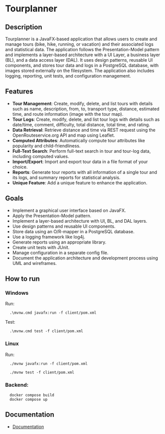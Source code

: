 # Tourplanner

## Description

Tourplanner is a JavaFX-based application that allows users to create and manage tours (bike, hike, running, or vacation) and their associated logs and statistical data. The application follows the Presentation-Model pattern and implements a layer-based architecture with a UI Layer, a business layer (BL), and a data access layer (DAL). It uses design patterns, reusable UI components, and stores tour data and logs in a PostgreSQL database, with images stored externally on the filesystem. The application also includes logging, reporting, unit tests, and configuration management.

## Features

- **Tour Management**: Create, modify, delete, and list tours with details such as name, description, from, to, transport type, distance, estimated time, and route information (image with the tour map).
- **Tour Logs**: Create, modify, delete, and list tour logs with details such as date/time, comment, difficulty, total distance, total time, and rating.
- **Data Retrieval**: Retrieve distance and time via REST request using the OpenRouteservice.org API and map using Leaflet.
- **Computed Attributes**: Automatically compute tour attributes like popularity and child-friendliness.
- **Full-Text Search**: Perform full-text search in tour and tour-log data, including computed values.
- **Import/Export**: Import and export tour data in a file format of your choice.
- **Reports**: Generate tour reports with all information of a single tour and its logs, and summary reports for statistical analysis.
- **Unique Feature**: Add a unique feature to enhance the application.

## Goals

- Implement a graphical user interface based on JavaFX.
- Apply the Presentation-Model pattern.
- Implement a layer-based architecture with UI, BL, and DAL layers.
- Use design patterns and reusable UI components.
- Store data using an O/R-mapper in a PostgreSQL database.
- Use a logging framework like log4j.
- Generate reports using an appropriate library.
- Create unit tests with JUnit.
- Manage configuration in a separate config file.
- Document the application architecture and development process using UML and wireframes.

## How to run

### Windows
Run:
```shell
  .\mvnw.cmd javafx:run -f client/pom.xml
```
Test:
```shell
  .\mvnw.cmd test -f client/pom.xml
```
### Linux
Run:
```shell
  ./mvnw javafx:run -f client/pom.xml
```
```shell
  ./mvnw test -f client/pom.xml
```

### Backend:
```shell
  docker compose build
  docker compose up
```

## Documentation

- [Documentation](./Protokoll_Intermediate_TP_Lampart_Unger.pdf)